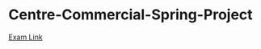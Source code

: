 # Centre-Commercial-Spring-Project
<a href ="https://drive.google.com/file/d/1hkz3pSJNeouQqWUd6Utq7hbENJHngTVE/view?usp=share_link"> Exam Link </a>
